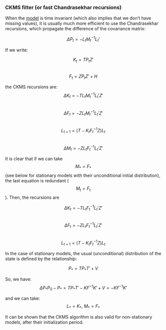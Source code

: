 ### CKMS filter (or fast Chandrasekhar recursions)

When the [model](../model.md) is time invariant (which also implies that we don’t have missing values), it is usually much more efficient to use the Chandrasekhar recursions, which propagate the difference of the covariance matrix:

$$ \Delta P_t = - L_t M_t^{-1} L_t' $$

If we write:

$$ K_t = T P_t Z' $$  
$$ F_t = Z P_t Z' + H $$

the CKMS recursions are:
$$  \Delta K_t = -T L_t M_t^{-1} L_t' Z'$$    
$$  \Delta F_t = -Z L_t M_t^{-1} L_t' Z'$$    
$$ L_{t+1} = \left( T - K_t F_t^{-1}Z \right) L_t$$  
$$ \Delta M_t = - Z L_t F_t^{-1} L_t'Z'$$  

It is clear that if we can take
$$ M_*=F_* $$
(see below for stationary models with their unconditional initial distribution), the last equation is redundant (
$$M_t=F_t$$
). Then, the recursions are 

$$  \Delta K_t = -T L_t F_t^{-1} L_t' Z'$$    
$$  \Delta F_t = -Z L_t F_t^{-1} L_t' Z'$$    
$$ L_{t+1} = \left( T - K_t F_t^{-1}Z \right) L_t$$  

In the case of stationary models, the usual (unconditional) distribution of the state is defined by the relationship:

$$ P_* = T P_* T' + V $$  

So, we have:
$$ \Delta P_* P_0 - P_* = T P_* T' - K F^{-1} K' + V = - K F^{-1} K'$$

and we can take:
$$ L_* = K_*, \: M_* = F_* $$  

It can be shown that the CKMS algorithm is also valid for non-stationary models, after their initialization period. 
